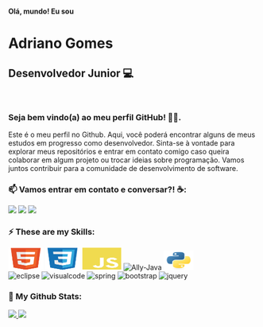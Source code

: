 
<h4> Olá, mundo! Eu sou </h4>
<h1>Adriano Gomes </h1>
<h2>Desenvolvedor Junior 💻 </h2>  
<br>          
<h3> Seja bem vindo(a) ao meu perfil GitHub! 👋🏻. </h3>   
Este é o meu perfil no Github. Aqui, você poderá encontrar alguns de meus estudos em progresso como desenvolvedor. Sinta-se à vontade para explorar meus repositórios e entrar em contato comigo caso queira colaborar em algum projeto ou trocar ideias sobre programação. Vamos juntos contribuir para a comunidade de desenvolvimento de software.

  
<h3>📫 Vamos entrar em contato e conversar?! ☕:<br></h3> 
<div> 
  <a href="https://www.instagram.com/ag013/" target="_blank"><img src="https://img.shields.io/badge/-Instagram-%23E4405F?style=for-the-badge&logo=instagram&logoColor=white" target="_blank"></a>
  <a href="https://www.linkedin.com/feed/" target="_blank"><img src="https://img.shields.io/badge/-LinkedIn-%230077B5?style=for-the-badge&logo=linkedin&logoColor=white" target="_blank"></a>
  <a href="https://mail.google.com/mail/u/1/#inbox" target="_blank"><img src="https://img.shields.io/badge/Gmail-D14836?style=for-the-badge&logo=gmail&logoColor=white" target="_blank"></a>
</div>
 
<h3>⚡ These are my Skills: <br></h3>
<div style="display: inline_block">
  <img alt="Ally-HTML" height="45" width="70" src="https://raw.githubusercontent.com/devicons/devicon/master/icons/html5/html5-original.svg">
  <img alt="Ally-CSS" height="45" width="70" src="https://raw.githubusercontent.com/devicons/devicon/master/icons/css3/css3-original.svg">
  <img alt="Ally-Js" height="45" width="80" src="https://raw.githubusercontent.com/devicons/devicon/master/icons/javascript/javascript-plain.svg">
  <img alt="Ally-Java" height="75" width="80" src="https://cdn.jsdelivr.net/gh/devicons/devicon/icons/java/java-original-wordmark.svg" />
  <img alt="Ally-Python" height="40" width="60" src="https://raw.githubusercontent.com/devicons/devicon/master/icons/python/python-original.svg">
</div> 
<div style="display: inline_block">
 <img alt="eclipse" height="45" width="100" src="https://img.shields.io/badge/Eclipse-2C2255?style=for-the-badge&logo=eclipse&logoColor=white">
 <img alt="visualcode" height="50" width="75" src="https://cdn.jsdelivr.net/gh/devicons/devicon/icons/vscode/vscode-original-wordmark.svg">
 <img alt="spring" height="60" width="75" src="https://cdn.jsdelivr.net/gh/devicons/devicon/icons/spring/spring-original-wordmark.svg">
 <img alt="bootstrap" height="50" width="75" src="https://cdn.jsdelivr.net/gh/devicons/devicon/icons/bootstrap/bootstrap-original-wordmark.svg">
 <img alt="jquery" height="50" width="75" src="https://cdn.jsdelivr.net/gh/devicons/devicon/icons/jquery/jquery-plain-wordmark.svg">
 </div>
 
<h3>🌱 My Github Stats: <br></h3>  
<div>
  <a href="[https://github.com/Adrianodvs013](https://github.com/Adrianodvs013)">
  <a href="[https://github.com/Adrianodvs013](https://github.com/Adrianodvs013)">
  <img height="150em" src="https://github-readme-stats.vercel.app/api?username=Adrianodvs013&show_icons=true&theme=tokyonight&include_all_commits=true&count_private=true"/>
  <img height="150em" src="https://github-readme-stats.vercel.app/api/top-langs/?username=Adrianodvs013&layout=compact&langs_count=16&theme=tokyonight"/>
</div>
   

